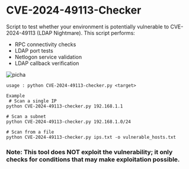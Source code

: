 # CVE-2024-49113-Checker
Script to test whether your environment is potentially vulnerable to CVE-2024-49113 (LDAP Nightmare). This script performs:
   -  RPC connectivity checks
   -  LDAP port tests
   -  Netlogon service validation
   -  LDAP callback verification


![picha](https://github.com/user-attachments/assets/a93c1675-c0a5-4898-918c-80160f0ee99f)   

```
usage : python CVE-2024-49113-checker.py <target>
```
    

```
Example
 # Scan a single IP
python CVE-2024-49113-checker.py 192.168.1.1

# Scan a subnet
python CVE-2024-49113-checker.py 192.168.1.0/24

# Scan from a file
python CVE-2024-49113-checker.py ips.txt -o vulnerable_hosts.txt
```
  ### Note: This tool does NOT exploit the vulnerability; it only checks for conditions that may make exploitation possible.
